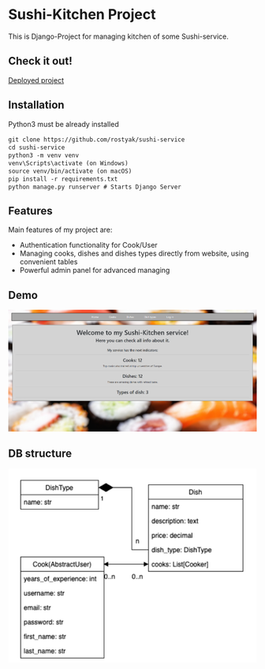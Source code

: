 # Sushi-Kitchen Project

This is Django-Project for managing kitchen of some Sushi-service.

## Check it out!

[Deployed project](HERE_WILL_BE_LINK)

## Installation

Python3 must be already installed
```shell
git clone https://github.com/rostyak/sushi-service
cd sushi-service
python3 -m venv venv
venv\Scripts\activate (on Windows)
source venv/bin/activate (on macOS)
pip install -r requirements.txt
python manage.py runserver # Starts Django Server
```

## Features

Main features of my project are:

* Authentication functionality for Cook/User
* Managing cooks, dishes and dishes types directly from website, using convenient tables
* Powerful admin panel for advanced managing

## Demo

![Website interface](Home.png)

## DB structure

![DB structure](DB%20structure.png)